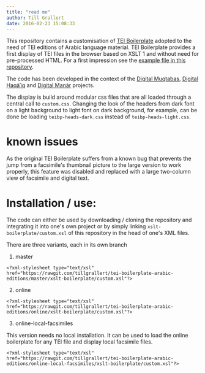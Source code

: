 ```yaml
---
title: "read me"
author: Till Grallert
date: 2016-02-23 15:08:33
---
```


This repository contains a customisation of [TEI Boilerplate](http://dcl.slis.indiana.edu/teibp/) adopted to the need of TEI editions of Arabic language material. TEI Boilerplate provides a  first display of TEI files in the browser based on XSLT 1 and without need for pre-processed HTML. For a first impression see the [example file in this repository](https://rawgit.com/tillgrallert/tei-boilerplate-arabic-editions/master/example/oclc_4770057679-i_60.TEIP5.xml).

The code has been developed in the context of the [Digital Muqtabas](https://github.com/tillgrallert/digital-muqtabas), [Digital Ḥaqāʾiq](https://github.com/tillgrallert/digital-haqaiq) and [Digital Manār](https://github.com/tillgrallert/digital-manar) projects.

The display is build around modular css files that are all loaded through a central call to `custom.css`. Changing the look of the headers from dark font on a light background to light font on dark background, for example, can be done be loading `teibp-heads-dark.css` instead of `teibp-heads-light.css`.

# known issues

As the original TEI Boilerplate suffers from a known bug that prevents the jump from a facsimile's thumbnail picture to the large version to work properly, this feature was disabled and replaced with a large two-column view of facsimile and digital text.

# Installation / use:

The code can either be used by downloading / cloning the repository and integrating it into one's own project or by simply linking `xslt-boilerplate/custom.xsl` of this repository in the head of one's XML files. 

There are three variants, each in its own branch

1. master

~~~{.xml}
<?xml-stylesheet type="text/xsl" href="https://rawgit.com/tillgrallert/tei-boilerplate-arabic-editions/master/xslt-boilerplate/custom.xsl"?>
~~~

2. online

~~~{.xml}
<?xml-stylesheet type="text/xsl" href="https://rawgit.com/tillgrallert/tei-boilerplate-arabic-editions/online/xslt-boilerplate/custom.xsl"?>
~~~

3. online-local-facsimiles

This version needs no local installation. It can be used to load the online boilerplate for any TEI file and display local facsimile files.

~~~{.xml}
<?xml-stylesheet type="text/xsl" href="https://rawgit.com/tillgrallert/tei-boilerplate-arabic-editions/online-local-facsimiles/xslt-boilerplate/custom.xsl"?>
~~~